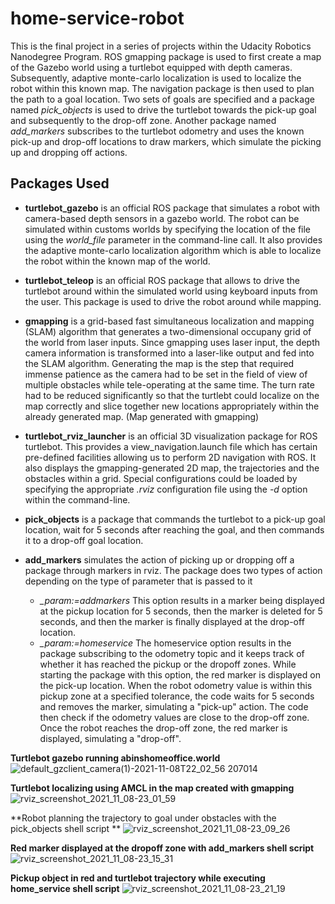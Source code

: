 # home-service-robot

This is the final project in a series of projects within the Udacity Robotics Nanodegree Program. ROS gmapping package is used to first create a map of the Gazebo world using a turtlebot equipped with depth cameras. Subsequently, adaptive monte-carlo localization is used to localize the robot within this known map. The navigation package is then used to plan the path to a goal location. Two sets of goals are specified and a package named *pick_objects* is used to drive the turtlebot towards the pick-up goal and subsequently to the drop-off zone. Another package named *add_markers* subscribes to the turtlebot odometry and uses the known pick-up and drop-off locations to draw markers, which simulate the picking up and dropping off actions.

## Packages Used

- **turtlebot_gazebo** is an official ROS package that simulates a robot with camera-based depth sensors in a gazebo world. The robot can be simulated within customs worlds by specifying the location of the file using the *world_file* parameter in the command-line call. It also provides the adaptive monte-carlo localization algorithm which is able to localize the robot within the known map of the world.

- **turtlebot_teleop** is an official ROS package that allows to drive the turtlebot around within the simulated world using keyboard inputs from the user. This package is used to drive the robot around while mapping.

- **gmapping** is a grid-based fast simultaneous localization and mapping (SLAM) algorithm that generates a two-dimensional occupany grid of the world from laser inputs. Since gmapping uses laser input, the depth camera information is transformed into a laser-like output and fed into the SLAM algorithm. Generating the map is the step that required immense patience as the camera had to be set in the field of view of multiple obstacles while tele-operating at the same time. The turn rate had to be reduced significantly so that the turtlebt could localize on the map correctly and slice together new locations appropriately within the already generated map. (Map generated with gmapping)

- **turtlebot_rviz_launcher** is an official 3D visualization package for ROS turtlebot. This provides a view_navigation.launch file which has certain pre-defined facilities allowing us to perform 2D navigation with ROS. It also displays the gmapping-generated 2D map, the trajectories and the obstacles within a grid. Special configurations could be loaded by specifying the appropriate *.rviz* configuration file using the *-d* option within the command-line.

- **pick_objects** is a package that commands the turtlebot to a pick-up goal location, wait for 5 seconds after reaching the goal, and then commands it to a drop-off goal location.

- **add_markers** simulates the action of picking up or dropping off a package through markers in rviz. The package does two types of action depending on the type of parameter that is passed to it
  - *_param:=addmarkers* This option results in a marker being displayed at the pickup location for 5 seconds, then the marker is deleted for 5 seconds, and then the marker is finally displayed at the drop-off location. 
  - *_param:=homeservice* The homeservice option results in the package subscribing to the odometry topic and it keeps track of whether it has reached the pickup or the dropoff zones. While starting the package with this option, the red marker is displayed on the pick-up location. When the robot odometry value is within this pickup zone at a specified tolerance, the code waits for 5 seconds and removes the marker, simulating a "pick-up" action. The code then check if the odometry values are close to the drop-off zone. Once the robot reaches the drop-off zone, the red marker is displayed, simulating a "drop-off".


**Turtlebot gazebo running abinshomeoffice.world**
![default_gzclient_camera(1)-2021-11-08T22_02_56 207014](https://user-images.githubusercontent.com/23329551/140854408-d83cce56-9d93-4237-a277-bbdbe59ab578.jpg)

**Turtlebot localizing using AMCL in the map created with gmapping**
![rviz_screenshot_2021_11_08-23_01_59](https://user-images.githubusercontent.com/23329551/140859957-8aa620f6-f89b-40b7-8e44-fb25fb17f957.png)

**Robot planning the trajectory to goal under obstacles with the pick_objects shell script **
![rviz_screenshot_2021_11_08-23_09_26](https://user-images.githubusercontent.com/23329551/140860711-ce9fa169-a9e2-4042-ba09-8153eaabc755.png)

**Red marker displayed at the dropoff zone with add_markers shell script**
![rviz_screenshot_2021_11_08-23_15_31](https://user-images.githubusercontent.com/23329551/140861281-2c5e8e1d-e72f-44e5-a001-aaeb63a7d28a.png)

**Pickup object in red and turtlebot trajectory while executing home_service shell script**
![rviz_screenshot_2021_11_08-23_21_19](https://user-images.githubusercontent.com/23329551/140861713-3dca6960-914a-4372-8d4b-eab14fde5d3a.png)

